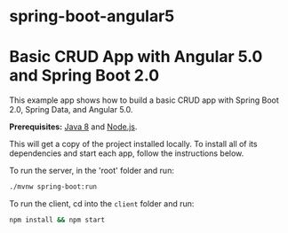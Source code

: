 # spring-boot-angular5

# Basic CRUD App with Angular 5.0 and Spring Boot 2.0
 
This example app shows how to build a basic CRUD app with Spring Boot 2.0, Spring Data, and Angular 5.0.

**Prerequisites:** [Java 8](http://www.oracle.com/technetwork/java/javase/downloads/jdk8-downloads-2133151.html) and [Node.js](https://nodejs.org/).

This will get a copy of the project installed locally. To install all of its dependencies and start each app, follow the instructions below.

To run the server, in the 'root' folder and run:
 
```bash
./mvnw spring-boot:run
```

To run the client, cd into the `client` folder and run:
 
```bash
npm install && npm start